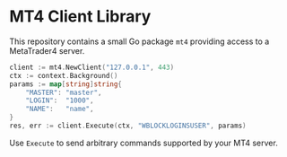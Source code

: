 # MT4 Client Library

This repository contains a small Go package `mt4` providing access to a MetaTrader4 server.

```go
client := mt4.NewClient("127.0.0.1", 443)
ctx := context.Background()
params := map[string]string{
    "MASTER": "master",
    "LOGIN":  "1000",
    "NAME":   "name",
}
res, err := client.Execute(ctx, "WBLOCKLOGINSUSER", params)
```

Use `Execute` to send arbitrary commands supported by your MT4 server.
